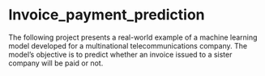 # Invoice_payment_prediction
The following project presents a real-world example of a machine learning model developed for a multinational telecommunications company. The model’s objective is to predict whether an invoice issued to a sister company will be paid or not.
